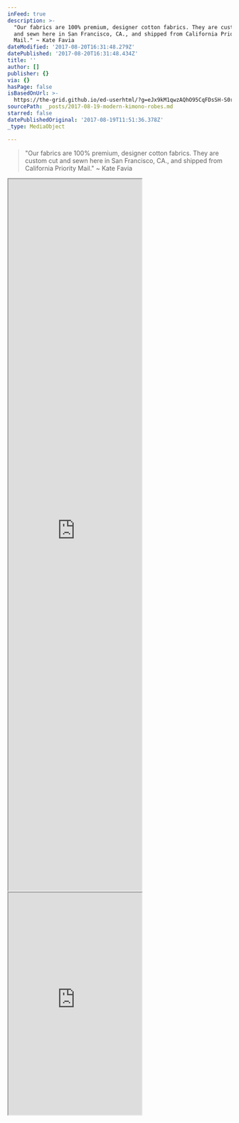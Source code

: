 ```yaml
---
inFeed: true
description: >-
  "Our fabrics are 100% premium, designer cotton fabrics. They are custom cut
  and sewn here in San Francisco, CA., and shipped from California Priority
  Mail." ~ Kate Favia
dateModified: '2017-08-20T16:31:48.279Z'
datePublished: '2017-08-20T16:31:48.434Z'
title: ''
author: []
publisher: {}
via: {}
hasPage: false
isBasedOnUrl: >-
  https://the-grid.github.io/ed-userhtml/?g=eJx9kM1qwzAQhO95CqFDsSH-S0rjtJYLfYLQQ69FkTaxgo3EamPHb185ansp9LIs384OwzTajMxowYc582QRsqra77Z19cjbpgjHdtXE6RUaR4xmB4IT3Ki4yFFGyplHJXhH5PxzUUjnclCT0bmyQxEl-cW__lg_aEny0_WSThYHoayGiMIAsSmrXVbWWbXnTHUSPZDgVzpl9RIpurX_x2nZ7YBWXxW9oZ08YMJVsD5bNOAPgO92Elu-5qOByYszGp1syvU2Zb3xlDyVKSN57GHZgur7df4I6rs4MA8SVXcny08gocS_HaYvv4lXsc4vVex68Q
sourcePath: _posts/2017-08-19-modern-kimono-robes.md
starred: false
datePublishedOriginal: '2017-08-19T11:51:36.378Z'
_type: MediaObject

---
```

> "Our fabrics are 100% premium, designer cotton fabrics. They are custom cut and sewn here in San Francisco, CA., and shipped from California Priority Mail." ~ Kate Favia

<iframe src="https://the-grid.github.io/ed-userhtml/?g=eJx9kM1qwzAQhO9-CqFDsSH-i0vjtJYLfYLQQ69FkTaxgo3EamPHb185bnsp9LIs384Ow0SNNiMzWvBhTj1ZhLQs97uqLh952-Th2EbNOr1C44jR7EBwghvlFznKlXLmUQneETn_nOfSuQzUZHSm7JCvkuziX3-sH7Qk-el6SSeLg1BWw4rCALEtyl1a1Gm550x1Ej2Q4Fc6pfUSaXVr_4_TstsBrb4qekM7ecCYq2B9tmjAHwDf7SQqvuGjgcmLMxodb4tNlbDeeIqfioSRPPawbEH1_Tp_BPVdHJgHiaq7k-UnkFDi3w6Tl9_E0VrnF2Rhevs" height="1600" style=""></iframe>

<iframe src="https://the-grid.github.io/ed-userhtml/?g=eJxNkVFrwjAUhd_9FaFj2oImrWhxa-tDYQxffNrbGCMmNzbVJiVJu8nYf1-qFfaWe-_Hufec5Fz2SPIiEIeF0doF25z41naSW2Zk67ah6BRzUquQz5GdezZCPxOEempQ7WtRW1Qgjo_gXs7QgHK2vLzR4542ENroPf7IPC0FCv8z5WXHQy8VIQOuM2pgRiFmgDoYOa-Q-QGW3M8kv2HYGubLgBCmlQLmsKAMDlqfsAJHQH2-lsTyE67tw7c4NOcimfZgrDdR9EucxFPatjtePMXLNFmvVuk63aRpEgzq3g5uqfGr95oDlsqCcSUIbSAc7UbZ5DfkmnXDgXM0uwU186_7GYva-vWzKMpyMsY4yYeg2Zlae82a6eaaVYA4dXRRGRBFUDnX2mdCXAVHIzmmkjQnMyJfkruqCJI4fhw7qmtabZ0X3Ny_7Q8r95ZS" height="500" style=""></iframe>